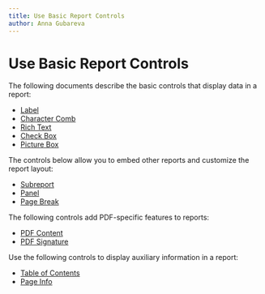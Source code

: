 ```yaml
---
title: Use Basic Report Controls
author: Anna Gubareva
---
```

# Use Basic Report Controls

The following documents describe the basic controls that display data in a report:

* [Label](use-basic-report-controls/label.md)
* [Character Comb](use-basic-report-controls/character-comb.md)
* [Rich Text](use-basic-report-controls/rich-text.md)
* [Check Box](use-basic-report-controls/check-box.md)
* [Picture Box](use-basic-report-controls/picture-box.md)

The controls below allow you to embed other reports and customize the report layout:

* [Subreport](use-basic-report-controls/subreport.md)
* [Panel](use-basic-report-controls/panel.md)
* [Page Break](use-basic-report-controls/page-break.md)

The following controls add PDF-specific features to reports:

* [PDF Content](use-basic-report-controls/pdf-content.md)
* [PDF Signature](use-basic-report-controls/pdf-signature.md)

Use the following controls to display auxiliary information in a report:

* [Table of Contents](use-basic-report-controls/table-of-contents.md)
* [Page Info](use-basic-report-controls/page-info.md)